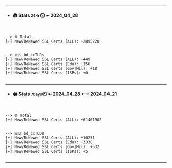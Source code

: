 

---
- #### 🖨️ **Stats** `24Hr`⏲️ ➼ 2024_04_28
```console


--> 🌐 Total
[+] New/ReNewed SSL Certs (ALL): +2895220


--> 🇧🇩 bd_ccTLDs
[+] New/ReNewed SSL Certs (ALL): +449
[+] New/ReNewed SSL Certs (Edu): +156
[+] New/ReNewed SSL Certs (Gov|Mil): +18
[+] New/ReNewed SSL Certs (ISPs): +0


```

---
- #### 🖨️ **Stats** `7Days`⏲️ ➼ 2024_04_28 <--> 2024_04_21
```console


--> 🌐 Total
[+] New/ReNewed SSL Certs (ALL): +61401902


--> 🇧🇩 bd_ccTLDs
[+] New/ReNewed SSL Certs (ALL): +10231
[+] New/ReNewed SSL Certs (Edu): +3338
[+] New/ReNewed SSL Certs (Gov|Mil): +532
[+] New/ReNewed SSL Certs (ISPs): +5


```

---

